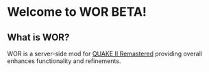 # Welcome to WOR BETA!

## What is WOR?
WOR is a server-side mod for [QUAKE II Remastered](https://github.com/id-Software/quake2-rerelease-dll) providing overall enhances functionality and refinements.
